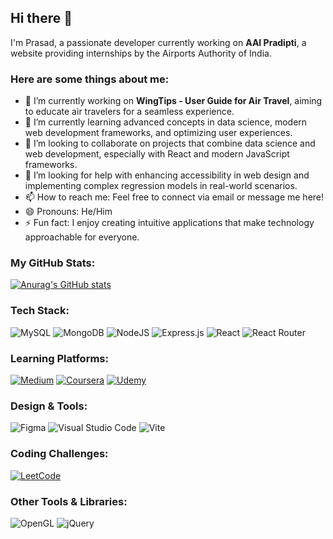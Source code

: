 ## Hi there 👋  

I'm Prasad, a passionate developer currently working on **AAI Pradipti**, a website providing internships by the Airports Authority of India.  

### Here are some things about me:  

- 🔭 I’m currently working on **WingTips - User Guide for Air Travel**, aiming to educate air travelers for a seamless experience.  
- 🌱 I’m currently learning advanced concepts in data science, modern web development frameworks, and optimizing user experiences.  
- 👯 I’m looking to collaborate on projects that combine data science and web development, especially with React and modern JavaScript frameworks.  
- 🤔 I’m looking for help with enhancing accessibility in web design and implementing complex regression models in real-world scenarios.  
- 📫 How to reach me: Feel free to connect via email or message me here!  
- 😄 Pronouns: He/Him  
- ⚡ Fun fact: I enjoy creating intuitive applications that make technology approachable for everyone.  

### My GitHub Stats:
[![Anurag's GitHub stats](https://github-readme-stats.vercel.app/api?username=prasad25904)](https://github.com/prasad25904/github-readme-stats)

### Tech Stack:
![MySQL](https://img.shields.io/badge/mysql-4479A1.svg?style=for-the-badge&logo=mysql&logoColor=white)
![MongoDB](https://img.shields.io/badge/MongoDB-%234ea94b.svg?style=for-the-badge&logo=mongodb&logoColor=white)
![NodeJS](https://img.shields.io/badge/node.js-6DA55F?style=for-the-badge&logo=node.js&logoColor=white)
![Express.js](https://img.shields.io/badge/express.js-%23404d59.svg?style=for-the-badge&logo=express&logoColor=%2361DAFB)
![React](https://img.shields.io/badge/react-%2320232a.svg?style=for-the-badge&logo=react&logoColor=%2361DAFB)
![React Router](https://img.shields.io/badge/React_Router-CA4245?style=for-the-badge&logo=react-router&logoColor=white)

### Learning Platforms:
[![Medium](https://img.shields.io/badge/Medium-12100E?style=for-the-badge&logo=medium&logoColor=white)](https://medium.com/@prasadingle25904)
[![Coursera](https://img.shields.io/badge/Coursera-%230056D2.svg?style=for-the-badge&logo=Coursera&logoColor=white)](https://www.coursera.org/learner/prasad-ingle-25904)
[![Udemy](https://img.shields.io/badge/Udemy-A435F0?style=for-the-badge&logo=Udemy&logoColor=white)](https://www.udemy.com/user/prasad-nandkishor-ingle-2/)

### Design & Tools:
![Figma](https://img.shields.io/badge/figma-%23F24E1E.svg?style=for-the-badge&logo=figma&logoColor=white)
![Visual Studio Code](https://img.shields.io/badge/Visual%20Studio%20Code-0078d7.svg?style=for-the-badge&logo=visual-studio-code&logoColor=white)
![Vite](https://img.shields.io/badge/vite-%23646CFF.svg?style=for-the-badge&logo=vite&logoColor=white)

### Coding Challenges:
[![LeetCode](https://img.shields.io/badge/LeetCode-000000?style=for-the-badge&logo=LeetCode&logoColor=#d16c06)](https://leetcode.com/u/prasadingle/)

### Other Tools & Libraries:
![OpenGL](https://img.shields.io/badge/OpenGL-%23FFFFFF.svg?style=for-the-badge&logo=opengl)
![jQuery](https://img.shields.io/badge/jquery-%230769AD.svg?style=for-the-badge&logo=jquery&logoColor=white)

